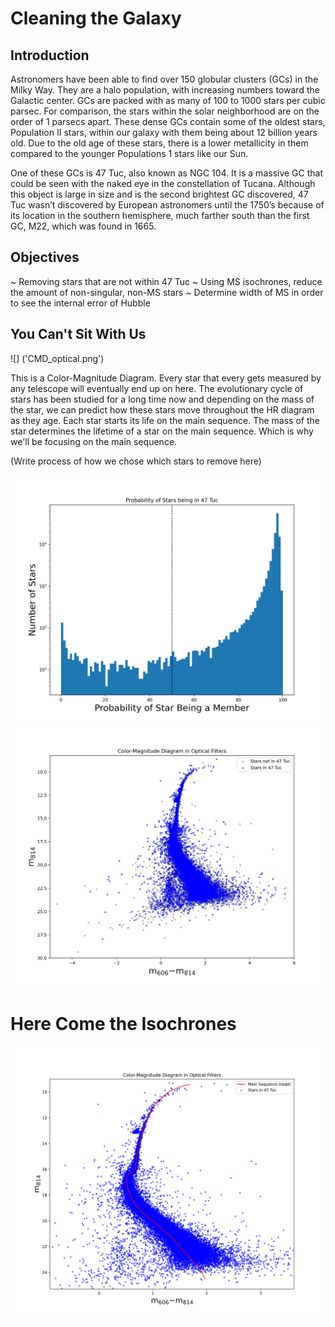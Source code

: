# Cleaning the Galaxy

## Introduction
Astronomers have been able to find over 150 globular clusters (GCs) in the Milky Way. They are a halo population, with increasing numbers toward the Galactic center. GCs are packed with as many of 100 to 1000 stars per cubic parsec. For comparison, the stars within the solar neighborhood are on the order of 1 parsecs apart. These dense GCs contain some of the oldest stars, Population II stars, within our galaxy with them being about 12 billion years old. Due to the old age of these stars, there is a lower metallicity in them compared to the younger Populations 1 stars like our Sun.


One of these GCs is 47 Tuc, also known as NGC 104. It is a massive GC that could be seen with the naked eye in the constellation of Tucana. Although this object is large in size and is the second brightest GC discovered, 47 Tuc wasn’t discovered by European astronomers until the 1750’s because of its location in the southern hemisphere, much farther south than the first GC, M22, which was found in 1665.


## Objectives
~ Removing stars that are not within 47 Tuc
~ Using MS isochrones, reduce the amount of non-singular, non-MS stars
~ Determine width of MS in order to see the internal error of Hubble


## You Can't Sit With Us

![] ('CMD_optical.png')	

This is a Color-Magnitude Diagram. Every star that every gets measured by any telescope will eventually end up on here. The evolutionary cycle of stars has been studied for a long time now and depending on the mass of the star, we can predict how these stars move throughout the HR diagram as they age. Each star starts its life on the main sequence. The mass of the star determines the lifetime of a star on the main sequence. Which is why we'll be focusing on the main sequence. 


(Write process of how we chose which stars to remove here)

![](membership.png)
![](sep_mem_from_nonmem.png)


# Here Come the Isochrones

![](iso_optical.png)


